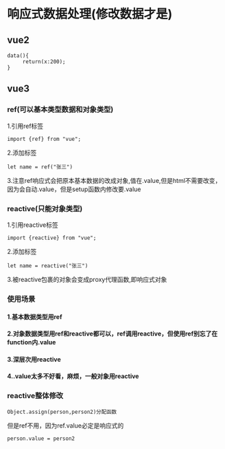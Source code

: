 # 响应式数据处理(修改数据才是)
## vue2
````
data(){
     return(x:200);
}
````

## vue3
### ref(可以基本类型数据和对象类型)
1.引用ref标签
````
import {ref} from "vue";
````
2.添加标签
````
let name = ref("张三")
````
3.注意ref响应式会把原本基本数据的改成对象,值在.value,但是html不需要改变，因为会自动.value，但是setup函数内修改要.value
### reactive(只能对象类型)
1.引用reactive标签
````
import {reactive} from "vue";
````
2.添加标签
````
let name = reactive("张三")
````
3.被reactive包裹的对象会变成proxy代理函数,即响应式对象

### 使用场景
#### 1.基本数据类型用ref
#### 2.对象数据类型用ref和reactive都可以，ref调用reactive，但使用ref别忘了在function内.value
#### 3.深层次用reactive
#### 4..value太多不好看，麻烦，一般对象用reactive

### reactive整体修改
````
Object.assign(person,person2)分配函数
````
但是ref不用，因为ref.value必定是响应式的
````
person.value = person2
````

